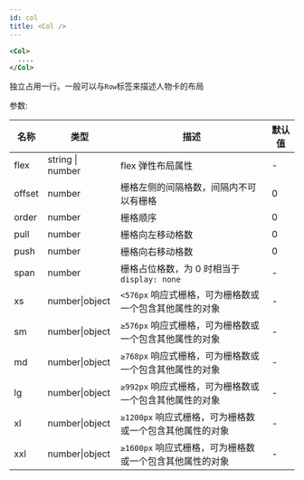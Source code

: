 ```yaml
---
id: col
title: <Col />
---
```


```xml
<Col>
  ....
</Col>
```

独立占用一行。一般可以与`Row`标签来描述人物卡的布局

参数:

| 名称 | 类型 | 描述 | 默认值 |
| ---- | ---- | ---- | ---- |
| flex | string \| number | flex 弹性布局属性 | - |
| offset | number | 栅格左侧的间隔格数，间隔内不可以有栅格 | 0 |
| order | number | 栅格顺序 | 0 |
| pull | number | 栅格向左移动格数 | 0 |
| push | number | 栅格向右移动格数 | 0 |
| span | number | 栅格占位格数，为 0 时相当于 `display: none` | - |
| xs | number\|object | `<576px` 响应式栅格，可为栅格数或一个包含其他属性的对象 | - |
| sm | number\|object | `≥576px` 响应式栅格，可为栅格数或一个包含其他属性的对象 | - |
| md | number\|object | `≥768px` 响应式栅格，可为栅格数或一个包含其他属性的对象 | - |
| lg | number\|object | `≥992px` 响应式栅格，可为栅格数或一个包含其他属性的对象 | - |
| xl | number\|object | `≥1200px` 响应式栅格，可为栅格数或一个包含其他属性的对象 | - |
| xxl | number\|object | `≥1600px` 响应式栅格，可为栅格数或一个包含其他属性的对象 | - |
